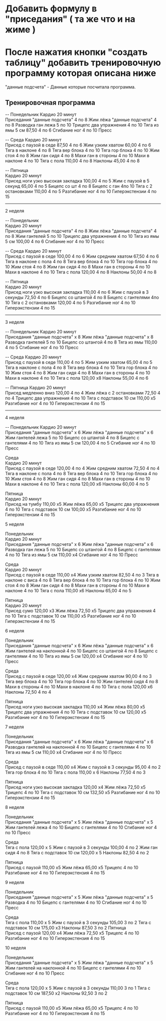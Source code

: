 # Добавить формулу в "приседания" ( та же что и на жиме )

# После нажатия кнопки "создать таблицу" добавить тренировочную программу которая описана ниже

"данные подсчета" - Данные которые посчитала программа.

## Тренировочная программа

-- Понедельник
Кардио 20 минут		
Приседания	"данные подсчета"	4 по 8
Жим лёжа 	"данные подсчета"	4 по 8
Разводка ган лежа		5 по 10
Трицепс два упражнения 		4 по 10
Тяга из ямы 5 см	87,50	4 по 6
Сгибание ног		4 по 10
Пресс

-- Среда
Кардио 20 минут		
Присед с паузой в седе	87,50	4 по 6
Жим узким хватом	60,00	4 по 6
Тяга в наклоне		4 по 8
Тяга вер блока		4 по 10
Тяга гор блока		4 по 10
Жим стоя		4 по 8
Жим ган сидя		4 по 8
Махи ган в стороны		4 по 10
Махи в наклоне		4 по 10
Тяга с пола	110,00	4 по 8
Наклоны	45,00	4 по 8

-- Пятница		
Кардио 20 минут		
Присед ноги узко высокая закладка	100,00	4 по 5
Жим с паузой в 5 секунд	65,00	4 по 5
Бицепс со шт		4 по 8
Бицепс с ган		4по 10
Тяга с 2 остановками	110,00	4 по 5
Разгибание ног		4 по 10
Гиперэкстензии		4 по 15

---

2 неделя

-- Понедельник		
Кардио 20 минут		
Приседания	"данные подсчета"	4 по 8
Жим лёжа	"данные подсчета"	4 по 8
Жим гантелей		5 по 10
Трицепс два упражнения		4 по 10
Тяга из ямы 5 см	100,00	4 по 6
Сгибание ног		4 по 10
Пресс	

-- Среда
Кардио 20 минут		
Присед с паузой в седе	100,00	4 по 6
Жим средним хватом	67,50	4 по 6
Тяга в наклоне с пола		4 по 8
Тяга вер блока		4 по 10
Тяга гор блока		4 по 10
Жим стоя		4 по 8
Жим ган сидя		4 по 8
Махи ган в стороны		4 по 10
Махи в наклоне		4 по 10
Тяга с пола	120,00	4 по 8
Наклоны	50,00	4 по 8

-- Пятница		
Кардио 20 минут		
Присед ноги узко высокая закладка	110,00	4 по 6
Жим с паузой в 3 секунды	72,50	4 по 6
Бицепс со штангой		4 по 8
Бицепс с гантелями		4по 10
Тяга с 2 остановками	120,00	4 по 5
Разгибание ног		4 по 10
Гиперэкстензии		4 по 15

---

3 неделя	

-- Понедельник
Кардио 20 минут		
Приседания	"данные подсчета"	х 8
Жим лёжа 	"данные подсчета"	х 8
Разводка гантелей		5 по 10
Бицепс со штангой		4 по 8
Тяга из ямы	110,00	4 по 5
Сгибание ног		4 по 10
Пресс		

-- Среда
Кардио 20 минут		
Присед с паузой в седе	110,00	4 по 5
Жим узким хватом	65,00	4 по 5
Тяга в наклоне с пола		4 по 8
Тяга вер блока		4 по 10
Тяга гор блока		4 по 10
Жим стоя		4 по 8
Жим ган сидя		4 по 8
Махи ган в стороны		4 по 10
Махи в наклоне		4 по 10
Тяга с пола	120,00	х8
Наклоны	55,00	4 по 6

-- Пятница
Кардио 20 минут		
Присед медленно вниз	120,00	4 по 4
Жим лёжа с 2 остановками	72,50	4 по 4
Трицепс два упражнения		4 по 10
Тяга с подставок 10 см	110,00	х5
Разгибание ног		4 по 10
Гиперэкстензии		4 по 15

---

4 неделя		

-- Понедельник
Кардио 20 минут		
Приседания	"данные подсчета"	х 6
Жим лёжа	"данные подсчета"	х 6
Жим гантелей лежа		5 по 10
Бицепс со штангой		4 по 8
Бицепс с гантелями		4 по 10
Тяга из ямы 5 см	120,00	4 по 5
Сгибание ног		4 по 10
Пресс		


Среда		
Кардио 20 минут		
Присед с паузой в седе	120,00	4 по 4
Жим средним хватом	72,50	4 по 4
Тяга в наклоне с пола		4 по 8
 Тяга вер блока		4 по 10
Тяга гор блока		4 по 10
Жим стоя		4 по 8
Жим ган сидя		4 по 8
Махи ган в стороны		4 по 10
Махи в наклоне		4 по 10
Тяга с пола	120,00	х6
Наклоны 	60,00	4 по 5


Пятница		
Кардио 20 минут		
Присед на тумбу	110,00	х5
Жим лёжа	65,00	х5
Трицепс два упражнения		4 по 10
Тяга с подставок 10 см	100,00	х5
Разгибание ног		4 по 10
Гиперэкстензии		4 по 15


5 неделя		


Понедельник		
Кардио 20 минут		
Приседания	"данные подсчета"	х 6
Жим лёжа	"данные подсчета"	х 6
Разводка ган лежа		5 по 10
Бицепс со штангой		4 по 8
Бицепс с гантелями		4 по 10
Тяга из ямы 5 см	110,00	х4 
Сгибание ног		4 по 10
Пресс		


Среда		
Кардио 20 минут		
Присед с паузой в седе	110,00	х4 
Жим узким хватом	82,50	4 по 3
Тяга в наклоне с виса		4 по 8
Тяга вер блока		4 по 10
Тяга гор блока		4 по 10
Жим стоя		4 по 8
Жим ган сидя		4 по 8
Махи ган в стороны		4 по 10
Махи в наклоне		4 по 10
Тяга с пола	110,00	х6
Наклоны	65,00	4 по 5


Пятница		
Кардио 20 минут		
Присед сумо	120,00	х3
Жим лёжа	72,50	х5
Трицепс два упражнения		4 по 10
Тяга с подставок 10 см	110,00	х5
Разгибание ног		4 по 10
Гиперэкстензии		4 по 15


6 неделя		

Понедельник		
Приседания	"данные подсчета"	х 6
Жим лёжа	"данные подсчета"	х 6
Жим гантелей на наклонной		4 по 10
Бицепс со штангой		4 по 8
Бицепс с гантелями		4 по 10
Тяга из ямы 5 см	120,00	х4 
Сгибание ног		4 по 10
Пресс		


Среда		
Присед с паузой в седе	120,00	х4 
Жим средним хватом	90,00	4 по 3
Тяга вер блока		4 по 10
Тяга гор блока		4 по 10
Жим гантелей сидя		4 по 8
Махи в стороны		4 по 10
Махи в наклоне		4 по 10
Тяга с пола	120,00	х6
Наклоны	72,50	4 по 4

Пятница  		
Присед ноги узко высокая закладка	110,00	х4 
Жим лёжа	80,00	х5
Трицепс два упражнения		4 по 10
Тяга с подставок 10 см	120,00	х5
Разгибание ног		4 по 10
Гиперэкстензии		4 по 15


7 неделя		

Понедельник		
Приседания	"данные подсчета"	х 6
Жим лёжа	"данные подсчета"	х 6
Разводка гантелей на наклонной		4 по 10
Бицепс с гантелями		4 по 10
Тяга из ямы 5 см	110,00	х4 
Сгибание ног		4 по 10
Пресс		


Среда		
Присед с паузой в седе	110,00	х4 
Жим с паузой в 3 секунды	95,00	4 по 2
Тяга гор блока		4 по 10
Тяга с пола	110,00	х 6
Наклоны	77,50	4 по 3


Пятница		
Присед ноги узко высокая закладка	120,00	х4 
Жим лёжа	72,50	х5
Трицепс		4 по 10
Тяга с подставок 10 см	132,50	х5
Разгибание ног		4 по 10
Гиперэкстензии		4 по 15


8 неделя		


Понедельник		
Приседания	"данные подсчета" х 5
Жим лёжа	"данные подсчета"	х 5
Жим гантелей лежа		4 по 10
Бицепс с гантелями		4 по 10
Сгибание ног		4 по 10
Пресс		


Среда		
Тяга с пола	120,00	х 5
Жим с паузой в 3 секунды	100,00	4 по 2
Жим ган сидя		4 по 8
Тяга с подставок 10 см	120,00	х 5
Наклоны	82,50	4 по 2


Пятница		
Присед с паузой	110,00	х5
Жим лёжа	65,00	х5
Трицепс		4 по 10
Разгибание ног		4 по 10
Гиперэкстензия		4 по 15


9 неделя	
	
Понедельник		
Приседания "данные подсчета"	х 5
Жим лёжа	"данные подсчета"	х 5
Разводка		4 по 10
Бицепс с гантелями		4 по 10
Сгибание ног		4 по 10
Пресс		


Среда		
Тяга с пола	110,00	х 5
Жим с паузой в 3 секунды	105,00	3 по 2
Тяга с подставок 10 см	175,00	х3
Наклоны	87,50	3 по 2
Пятница		
Присед с паузой	120,00	х4
Жим лёжа	72,50	х5
Трицепс		4 по 10
Разгибание ног		4 по 10
Гиперэкстензия		4 по 15


10 неделя	
	
Понедельник		
Приседания	"данные подсчета"	х 5
Жим лёжа	"данные подсчета"	х 5
Жим гантелей на наклонной		4 по 10
Бицепс с гантелями		4 по 10
Сгибание ног		4 по 10
Пресс		


Среда		
Тяга с пола	120,00	х 5
Жим с паузой в 3 секунды	110,00	3 по 1
Тяга с подставок 10 см	187,50	х2
Наклоны 	92,50	3 по 2


Пятница		
Присед с паузой	110,00	х5
Жим лёжа	65,00	х5
Трицепс		4 по 10
Разгибание ног		4 по 10
Гиперэкстензия		4 по 15
